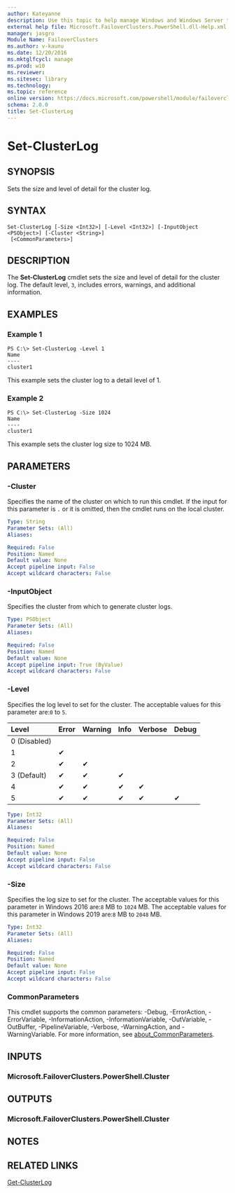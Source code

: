 ```yaml
---
author: Kateyanne
description: Use this topic to help manage Windows and Windows Server technologies with Windows PowerShell.
external help file: Microsoft.FailoverClusters.PowerShell.dll-Help.xml
manager: jasgro
Module Name: FailoverClusters
ms.author: v-kaunu
ms.date: 12/20/2016
ms.mktglfcycl: manage
ms.prod: w10
ms.reviewer: 
ms.sitesec: library
ms.technology: 
ms.topic: reference
online version: https://docs.microsoft.com/powershell/module/failoverclusters/set-clusterlog?view=windowsserver2019-ps&wt.mc_id=ps-gethelp
schema: 2.0.0
title: Set-ClusterLog
---
```


# Set-ClusterLog

## SYNOPSIS
Sets the size and level of detail for the cluster log.

## SYNTAX

```
Set-ClusterLog [-Size <Int32>] [-Level <Int32>] [-InputObject <PSObject>] [-Cluster <String>]
 [<CommonParameters>]
```

## DESCRIPTION
The **Set-ClusterLog** cmdlet sets the size and level of detail for the cluster log.
The default level, `3`, includes errors, warnings, and additional information.

## EXAMPLES

### Example 1
```
PS C:\> Set-ClusterLog -Level 1
Name 
---- 
cluster1
```

This example sets the cluster log to a detail level of 1.

### Example 2
```
PS C:\> Set-ClusterLog -Size 1024
Name 
---- 
cluster1
```

This example sets the cluster log size to 1024 MB.

## PARAMETERS

### -Cluster
Specifies the name of the cluster on which to run this cmdlet.
If the input for this parameter is `.` or it is omitted, then the cmdlet runs on the local cluster.

```yaml
Type: String
Parameter Sets: (All)
Aliases: 

Required: False
Position: Named
Default value: None
Accept pipeline input: False
Accept wildcard characters: False
```

### -InputObject
Specifies the cluster from which to generate cluster logs.

```yaml
Type: PSObject
Parameter Sets: (All)
Aliases: 

Required: False
Position: Named
Default value: None
Accept pipeline input: True (ByValue)
Accept wildcard characters: False
```

### -Level
Specifies the log level to set for the cluster.
The acceptable values for this parameter are:`0` to `5`.

| Level  | Error  | Warning  | Info  | Verbose | Debug |
|:-----|:-----|:-----|:-----|:-----|:-----|
|0 (Disabled) ||||||
|1 |&#x2714;||||
|2 |&#x2714;|&#x2714;|||
|3 (Default) |&#x2714;|&#x2714;|&#x2714;||
|4 |&#x2714;|&#x2714;|&#x2714;|&#x2714;|
|5 |&#x2714;|&#x2714;|&#x2714;|&#x2714;|&#x2714;|

```yaml
Type: Int32
Parameter Sets: (All)
Aliases: 

Required: False
Position: Named
Default value: None
Accept pipeline input: False
Accept wildcard characters: False
```


### -Size
Specifies the log size to set for the cluster.
The acceptable values for this parameter in Windows 2016 are:`8` MB to `1024` MB.
The acceptable values for this parameter in Windows 2019 are:`8` MB to `2048` MB.

```yaml
Type: Int32
Parameter Sets: (All)
Aliases: 

Required: False
Position: Named
Default value: None
Accept pipeline input: False
Accept wildcard characters: False
```

### CommonParameters
This cmdlet supports the common parameters: -Debug, -ErrorAction, -ErrorVariable, -InformationAction, -InformationVariable, -OutVariable, -OutBuffer, -PipelineVariable, -Verbose, -WarningAction, and -WarningVariable. For more information, see [about_CommonParameters](https://go.microsoft.com/fwlink/?LinkID=113216).

## INPUTS

### Microsoft.FailoverClusters.PowerShell.Cluster

## OUTPUTS

### Microsoft.FailoverClusters.PowerShell.Cluster

## NOTES

## RELATED LINKS

[Get-ClusterLog](./Get-ClusterLog.md)
